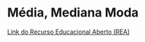 # Média, Mediana Moda
[Link do Recurso Educacional Aberto (REA)](https://apps.univesp.br/media-mediana-moda)
